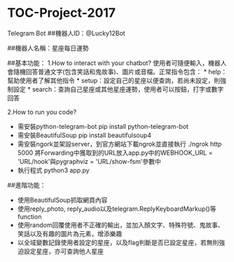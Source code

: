 # TOC-Project-2017
Telegram Bot
##機器人ID：@Lucky12Bot

##機器人名稱：星座每日運勢

##基本功能：
1.How to interact with your chatbot?
	使用者可隨便輸入，機器人會隨機回答普通文字(包含笑話和鬼故事)、圖片或音檔。正常指令包含：
	*	help：幫助使用者了解其他指令
	*	setup：設定自己的星座以便查詢，若尚未設定，則強制設定
	*	search：查詢自己星座或其他星座運勢，使用者可以按鈕，打字或數字回答
			

2.How to run you code?
*	需安裝python-telegram-bot
		pip install python-telegram-bot
*	需安裝BeautifulSoup
		pip install beautifulsoup4
*	需安裝ngork並架設server，到官方網站下載ngrok並直接執行
		./ngrok http 5000
	將Forwarding中獲取到的URL放入app.py中的WEBHOOK_URL = 'URL/hook'與pygraphviz = 'URL/show-fsm'參數中
*	執行程式
		python3 app.py

##進階功能：
*	使用BeautifulSoup抓取網頁內容
*	使用reply_photo, reply_audio以及telegram.ReplyKeyboardMarkup()等function
*	使用random回覆使用者不正確的輸出，並加入顏文字、特殊符號、鬼故事、笑話以及有趣的圖片為元素，增添樂趣
*	以全域變數記錄使用者設定的星座，以及flag判斷是否已設定星座，若無則強迫設定星座，亦可查詢他人星座
